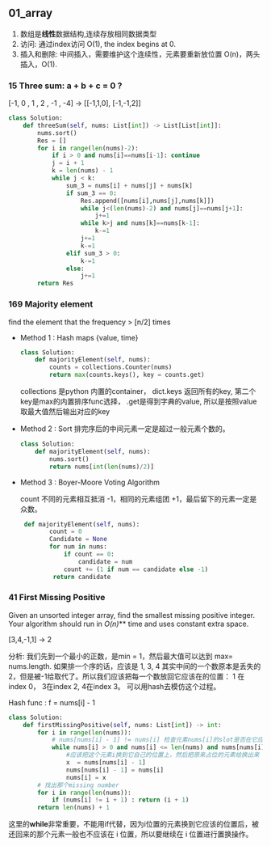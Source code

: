 ## 01_array

1. 数组是**线性**数据结构,连续存放相同数据类型
2. 访问: 通过index访问 O(1), the index begins at 0.
3. 插入和删除: 中间插入，需要维护这个连续性，元素要重新放位置 O(n)，两头插入，O(1).

### 15 Three sum:  a + b + c = 0 ?

[-1, 0 , 1 , 2 , -1 , -4] -> [[-1,1,0], [-1,-1,2]]

```python
class Solution:
    def threeSum(self, nums: List[int]) -> List[List[int]]:
        nums.sort()
        Res = []
        for i in range(len(nums)-2):
            if i > 0 and nums[i]==nums[i-1]: continue
            j = i + 1
            k = len(nums) - 1
            while j < k: 
                sum_3 = nums[i] + nums[j] + nums[k]
                if sum_3 == 0:
                    Res.append([nums[i],nums[j],nums[k]])
                    while j<(len(nums)-2) and nums[j]==nums[j+1]:
                        j+=1
                    while k>j and nums[k]==nums[k-1]:
                        k-=1
                    j+=1
                    k-=1
                elif sum_3 > 0:
                    k-=1
                else:
                    j+=1 
        return Res
```



### 169 Majority element

find the element that the frequency  > [n/2] times

-  Method 1 : Hash maps {value, time} 

   ```python
   class Solution:
       def majorityElement(self, nums):
           counts = collections.Counter(nums)
           return max(counts.keys(), key = counts.get)    
   ```

   collections 是python 内置的container， dict.keys 返回所有的key,  第二个key是max的内置排序func选择， .get是得到字典的value, 所以是按照value取最大值然后输出对应的key

   

-  Method 2 : Sort  排完序后的中间元素一定是超过一般元素个数的。 

   ```python
   class Solution:
       def majorityElement(self, nums):
           nums.sort()
           return nums[int(len(nums)/2)]
   ```

-  Method 3 : Boyer-Moore Voting Algorithm

   count 不同的元素相互抵消 -1，相同的元素组团 +1，最后留下的元素一定是众数。

   ```python
    def majorityElement(self, nums):
           count = 0
           Candidate = None
           for num in nums:
               if count == 0:
                   candidate = num
               count += (1 if num == candidate else -1)
          	return candidate
   ```

   

### 41 First Missing Positive

Given an unsorted integer array, find the smallest missing positive integer. Your algorithm should run in **O*(*n*)*** time and uses constant extra space.

[3,4,-1,1] -> 2

分析: 我们先到一个最小的正数，是min = 1，然后最大值可以达到 max= nums.length. 如果排一个序的话，应该是 1, 3, 4 其实中间的一个数原本是丢失的2，但是被-1给取代了。所以我们应该把每一个数放回它应该在的位置： 1 在 index 0， 3在index 2, 4在index 3。 可以用hash去模仿这个过程。

Hash func : f = nums[i] - 1

```python
class Solution:
    def firstMissingPositive(self, nums: List[int]) -> int:
        for i in range(len(nums)):
            # nums[nums[i] - 1] != nums[i] 检查元素nums[i]的slot是否在它应该的位置上
            while nums[i] > 0 and nums[i] <= len(nums) and nums[nums[i] - 1] != nums[i]:
                #应该把这个元素i换到它自己的位置上，然后把原来占位的元素给换出来
                x  = nums[nums[i] - 1]
                nums[nums[i] - 1] = nums[i]
                nums[i] = x
        # 找出那个missing number
        for i in range(len(nums)):
            if (nums[i] != i + 1) : return (i + 1)
        return len(nums) + 1
```

这里的**while**非常重要，不能用if代替，因为i位置的元素换到它应该的位置后，被还回来的那个元素一般也不应该在 i 位置，所以要继续在 i 位置进行置换操作。